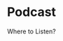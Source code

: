 ---
layout: page
title: Podcast
subtitle: Where to Listen?
desc: Where to listen to the Hopped Up Gaming East Podcast
permalink: /podcast/
---